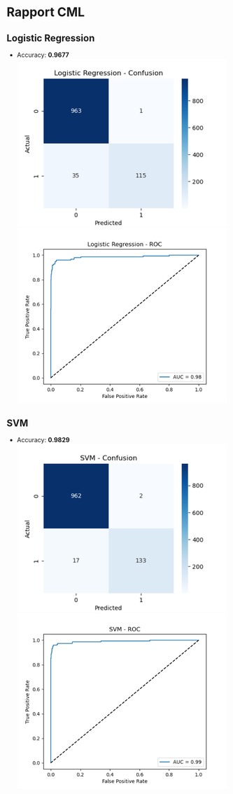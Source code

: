 # Rapport CML
## Logistic Regression
- Accuracy: **0.9677**
![Logistic Confusion](logistic_confusion.png)
![Logistic ROC](logistic_roc.png)

## SVM
- Accuracy: **0.9829**
![SVM Confusion](svm_confusion.png)
![SVM ROC](svm_roc.png)
